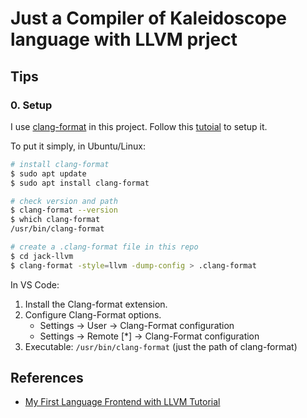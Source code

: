 # Just a Compiler of Kaleidoscope language with LLVM prject

## Tips

### 0. Setup

I use [clang-format](https://clang.llvm.org/docs/ClangFormat.html) in this project. Follow this [tutoial](https://blog.csdn.net/chengyq116/article/details/121390536) to setup it.

To put it simply, in Ubuntu/Linux:

```bash
# install clang-format
$ sudo apt update
$ sudo apt install clang-format

# check version and path
$ clang-format --version
$ which clang-format
/usr/bin/clang-format

# create a .clang-format file in this repo
$ cd jack-llvm
$ clang-format -style=llvm -dump-config > .clang-format
```

In VS Code:

1. Install the Clang-format extension.
2. Configure Clang-Format options.
    - Settings -> User -> Clang-Format configuration
    - Settings -> Remote [*] -> Clang-Format configuration
3. Executable: `/usr/bin/clang-format` (just the path of clang-format)

## References

- [My First Language Frontend with LLVM Tutorial](https://llvm.org/docs/tutorial/MyFirstLanguageFrontend/index.html)